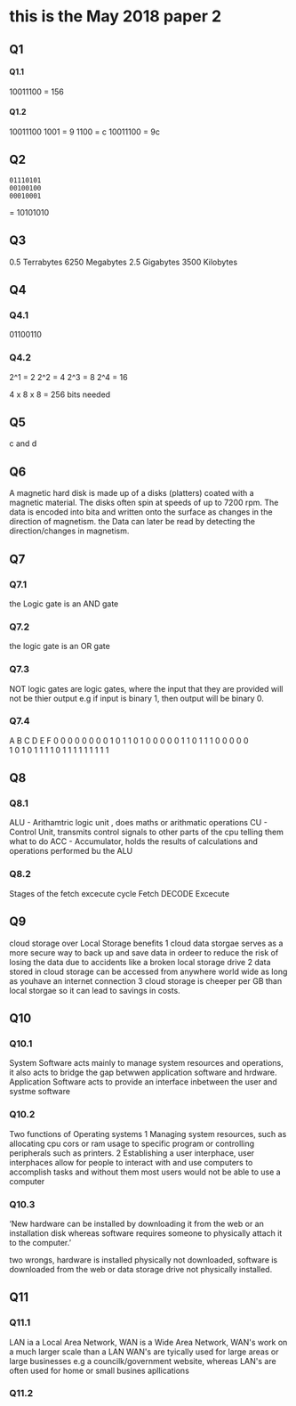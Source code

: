 # this is the May 2018 paper 2

## Q1
#### Q1.1
 10011100 = 156
#### Q1.2
 10011100
 1001 = 9
 1100 = c
 10011100 = 9c

## Q2 
    01110101
    00100100
    00010001
  = 10101010

## Q3
  0.5 Terrabytes
  6250 Megabytes
  2.5 Gigabytes
  3500 Kilobytes

## Q4
### Q4.1
  01100110
### Q4.2
 2^1 = 2
 2^2 = 4
 2^3 = 8
 2^4 = 16

 4 x 8 x 8 = 256 bits needed

## Q5
c and d

## Q6 
A magnetic hard disk is made up of a disks (platters) coated with a magnetic material. The disks often spin at speeds of up to 7200 rpm. The data is encoded into bita and written onto the surface as changes in the direction of magnetism. the Data can later be read by detecting the direction/changes in magnetism.

## Q7
### Q7.1
the Logic gate is an AND gate
### Q7.2
the logic gate is an OR gate
### Q7.3
NOT logic gates are logic gates, where the input that they are provided will not be thier output
e.g if input is binary 1, then output will be binary 0.
### Q7.4
  A   B   C   D   E   F 
  0   0   0   0   0   0 
  0   0   1   0   1   1 
  0   1   0   0   0   0
  0   1   1   0   1   1 
  1   0   0   0   0   0           
  1   0   1   0   1   1
  1   1   0   1   1   1
  1   1   1   1   1   1

## Q8
### Q8.1
ALU - Arithamtric logic unit , does maths or arithmatic operations
CU - Control Unit, transmits control signals to other parts of the cpu telling them what to do
ACC - Accumulator, holds the results of calculations and operations performed bu the ALU
### Q8.2 
Stages of the fetch excecute cycle
Fetch DECODE Excecute    

## Q9
cloud storage over Local Storage benefits
1 cloud data storgae serves as a more secure way to back up and save data in ordeer to reduce the risk of losing the data due to accidents like a broken local storage drive
2 data stored in cloud storage can be accessed from anywhere world wide as long as youhave an internet connection
3 cloud storage is cheeper per GB than local storgae so it can lead to savings in costs.

## Q10
### Q10.1
System Software acts mainly to manage system resources and operations, it also acts to bridge the gap betwwen application software and hrdware.
Application Software acts to provide an interface inbetween the user and systme software
### Q10.2
Two functions of Operating systems
1 Managing system resources, such as allocating cpu cors or ram usage to specific program or controlling peripherals such as printers.
2 Establishing a user interphace, user interphaces allow for people to interact with and use computers to accomplish tasks and without them most users would not be able to use a computer
### Q10.3
‘New hardware can be installed by downloading it from the web or an
installation disk whereas software requires someone to physically attach it to
the computer.’

two wrongs, 
hardware is installed physically not downloaded,
software is downloaded from the web or data storage drive not physically installed.

## Q11
### Q11.1
LAN ia a Local Area Network, WAN is a Wide Area Network, WAN's work on a much larger scale than a LAN
WAN's are tyically used for large areas or large businesses e.g a councilk/government website, whereas LAN's are often used for home or small busines apllications
### Q11.2





  
    
  
